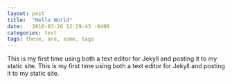 ```yaml
---
layout: post
title:  "Hello World"
date:   2016-03-26 12:29:43 -0400
categories: test
tags: these, are, some, tags
---
```



This is my first time using both a text editor for Jekyll and posting it to my static site.
This is my first time using both a text editor for Jekyll and posting it to my static site.
